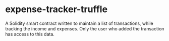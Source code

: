 # expense-tracker-truffle
A Solidity smart contract written to maintain a list of transactions, while tracking the income and expenses.
Only the user who added the transaction has access to this data.

